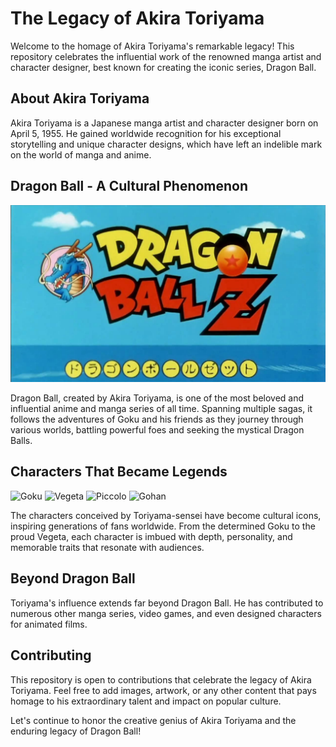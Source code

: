 # The Legacy of Akira Toriyama

Welcome to the homage of Akira Toriyama's remarkable legacy! This repository celebrates the influential work of the renowned manga artist and character designer, best known for creating the iconic series, Dragon Ball.

## About Akira Toriyama

Akira Toriyama is a Japanese manga artist and character designer born on April 5, 1955. He gained worldwide recognition for his exceptional storytelling and unique character designs, which have left an indelible mark on the world of manga and anime.

## Dragon Ball - A Cultural Phenomenon

![DBZ Logo](images/maxresdefault.jpg)

Dragon Ball, created by Akira Toriyama, is one of the most beloved and influential anime and manga series of all time. Spanning multiple sagas, it follows the adventures of Goku and his friends as they journey through various worlds, battling powerful foes and seeking the mystical Dragon Balls.

## Characters That Became Legends

![Goku](https://example.com/goku.jpg)
![Vegeta](https://example.com/vegeta.jpg)
![Piccolo](https://example.com/piccolo.jpg)
![Gohan](https://example.com/gohan.jpg)

The characters conceived by Toriyama-sensei have become cultural icons, inspiring generations of fans worldwide. From the determined Goku to the proud Vegeta, each character is imbued with depth, personality, and memorable traits that resonate with audiences.

## Beyond Dragon Ball

Toriyama's influence extends far beyond Dragon Ball. He has contributed to numerous other manga series, video games, and even designed characters for animated films.

## Contributing

This repository is open to contributions that celebrate the legacy of Akira Toriyama. Feel free to add images, artwork, or any other content that pays homage to his extraordinary talent and impact on popular culture.

Let's continue to honor the creative genius of Akira Toriyama and the enduring legacy of Dragon Ball!
